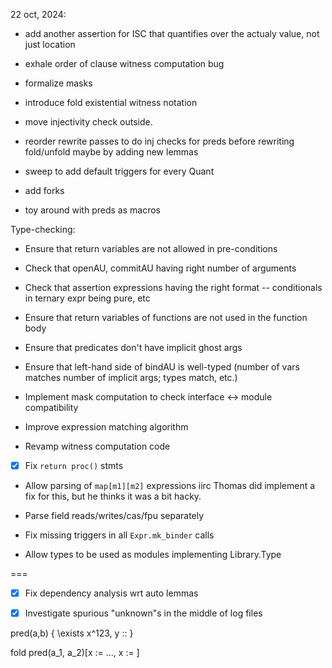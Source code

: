 22 oct, 2024:
- add another assertion for ISC that quantifies over the actualy value, not just location
- exhale order of clause witness computation bug

- formalize masks
- introduce fold existential witness notation

- move injectivity check outside.
- reorder rewrite passes to do inj checks for preds before rewriting fold/unfold
    maybe by adding new lemmas
- sweep to add default triggers for every Quant

- add forks
- toy around with preds as macros



Type-checking:
  - Ensure that return variables are not allowed in pre-conditions
  - Check that openAU, commitAU having right number of arguments
  - Check that assertion expressions having the right format -- conditionals in ternary expr being pure, etc
  - Ensure that return variables of functions are not used in the function body
  - Ensure that predicates don't have implicit ghost args
  - Ensure that left-hand side of bindAU is well-typed (number of vars matches number of implicit args; types match, etc.) 

- Implement mask computation to check interface <-> module compatibility
- Improve expression matching algorithm
- Revamp witness computation code

- [x] Fix `return proc()` stmts
- Allow parsing of `map[m1][m2]` expressions
    iirc Thomas did implement a fix for this, but he thinks it was a bit hacky.

- Parse field reads/writes/cas/fpu separately

- Fix missing triggers in all `Expr.mk_binder` calls

- Allow types to be used as modules implementing Library.Type



===

- [x] Fix dependency analysis wrt auto lemmas
- [x] Investigate spurious "unknown"s in the middle of log files


pred(a,b) {
  \exists x^123, y :: 
}

fold pred(a_1, a_2)[x := ..., x := ]
